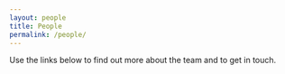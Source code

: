 ```yaml
---
layout: people
title: People
permalink: /people/
---
```


Use the links below to find out more about the team and to get in touch.